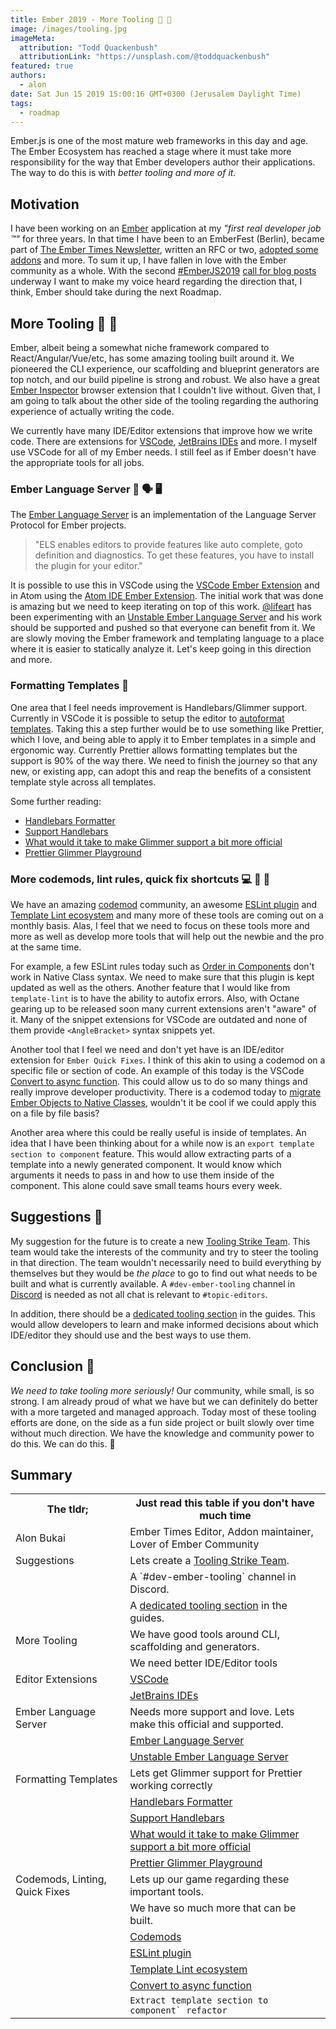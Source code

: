 ```yaml
---
title: Ember 2019 - More Tooling 🔧 🔨
image: /images/tooling.jpg
imageMeta:
  attribution: "Todd Quackenbush"
  attributionLink: "https://unsplash.com/@toddquackenbush"
featured: true
authors:
  - alon
date: Sat Jun 15 2019 15:00:16 GMT+0300 (Jerusalem Daylight Time)
tags:
  - roadmap
---
```


Ember.js is one of the most mature web frameworks in this day and age. The Ember Ecosystem has reached a stage where it must take more responsibility for the way that Ember developers author their applications. The way to do this is with _better tooling and more of it._

## Motivation

I have been working on an [Ember](https://emberjs.com/) application at my _"first real developer job ™"_ for three years. In that time I have been to an EmberFest (Berlin), became part of [The Ember Times Newsletter](https://blog.emberjs.com/tags/newsletter.html), written an RFC or two, [adopted some addons](https://github.com/adopted-ember-addons/program-guidelines) and more. To sum it up, I have fallen in love with the Ember community as a whole. With the second [#EmberJS2019](https://twitter.com/search?q=emberjs2019) [call for blog posts](https://blog.emberjs.com/2019/05/20/ember-2019-roadmap-call-for-posts.html) underway I want to make my voice heard regarding the direction that, I think, Ember should take during the next Roadmap.

## More Tooling 🔧 🔨

Ember, albeit being a somewhat niche framework compared to React/Angular/Vue/etc, has some amazing tooling built around it. We pioneered the CLI experience, our scaffolding and blueprint generators are top notch, and our build pipeline is strong and robust. We also have a great [Ember Inspector](https://guides.emberjs.com/release/ember-inspector/) browser extension that I couldn't live without. Given that, I am going to talk about the other side of the tooling regarding the authoring experience of actually writing the code.

We currently have many IDE/Editor extensions that improve how we write code. There are extensions for [VSCode](https://github.com/Alonski/ember-vscode-extensions), [JetBrains IDEs](https://plugins.jetbrains.com/plugin/8049-ember-js) and more. I myself use VSCode for all of my Ember needs. I still feel as if Ember doesn't have the appropriate tools for all jobs.

### Ember Language Server 🐹 🗣 🖥

The [Ember Language Server](https://github.com/emberwatch/ember-language-server) is an implementation of the Language Server Protocol for Ember projects.

> "ELS enables editors to provide features like auto complete, goto definition and diagnostics. To get these features, you have to install the plugin for your editor."

It is possible to use this in VSCode using the [VSCode Ember Extension](https://github.com/emberwatch/vscode-ember) and in Atom using the [Atom IDE Ember Extension](https://github.com/josa42/atom-ide-ember).
The initial work that was done is amazing but we need to keep iterating on top of this work. [@lifeart](https://github.com/lifeart) has been experimenting with an [Unstable Ember Language Server](https://github.com/lifeart/vscode-ember) and his work should be supported and pushed so that everyone can benefit from it. We are slowly moving the Ember framework and templating language to a place where it is easier to statically analyze it. Let's keep going in this direction and more.

### Formatting Templates 📝

One area that I feel needs improvement is Handlebars/Glimmer support. Currently in VSCode it is possible to setup the editor to [autoformat templates](https://medium.com/@alonbukai/how-to-format-handlebars-in-vscode-26144e9feec8). Taking this a step further would be to use something like Prettier, which I love, and being able to apply it to Ember templates in a simple and ergonomic way. Currently Prettier allows formatting templates but the support is 90% of the way there. We need to finish the journey so that any new, or existing app, can adopt this and reap the benefits of a consistent template style across all templates.

Some further reading:

- [Handlebars Formatter](https://github.com/mfeckie/handlebars-formatter)
- [Support Handlebars](https://github.com/prettier/prettier/issues/5340#issuecomment-474603873)
- [What would it take to make Glimmer support a bit more official](https://github.com/prettier/prettier/issues/4908)
- [Prettier Glimmer Playground](https://prettier.io/playground/#N4Igxg9gdgLgprEAuEACdqA8AbAlqgEwEMYiBaeAZxjICc4jLoA+AHSgw2GAGJcAzVEwC2cAHQwAFrigBzAL7z2nTvwi1U3EeNzxhi5RlYxucbJTgGOK9JkoAHIhzDZGlALysQcYfZgBPLzZrG3QycLJDG0wAegcnYJtuGIErTli8ZhAAGhAIP1xoSmRQIlpaCAB3AAUyhGKUIgA3CFwCHJAAI1oiMABrOBgAZUcwGVlkGFoAVzhcyRhhbAB1aSpRuCH63Vwm3X9kcEpi3JkLWhhqntlhImR+InM5kAArSgAPACEe-sGholEABkZHB7o8LLk3u8huNsHAAIrTCDwMFPXKOWjnQ6yPDCUS0Dr2WgyGDLNpSZAADgADOiKhZlj17IciXBzk1Qbl6ABHaa4ehXIg3O5IB5okAWYS4SYzZ6UWEIpEo0Xg56kTpkggUpAAJlyUyIuDwcgAwhA8SKQFBoJyQNMLAAVIidBpiiyKIA)

### More codemods, lint rules, quick fix shortcuts 💻 📏 🍰

We have an amazing [codemod](https://github.com/ember-codemods) community, an awesome [ESLint plugin](https://github.com/ember-cli/eslint-plugin-ember) and [Template Lint ecosystem](https://github.com/ember-template-lint) and many more of these tools are coming out on a monthly basis. Alas, I feel that we need to focus on these tools more and more as well as develop more tools that will help out the newbie and the pro at the same time.

For example, a few ESLint rules today such as [Order in Components](https://github.com/ember-cli/eslint-plugin-ember/blob/master/docs/rules/order-in-components.md) don't work in Native Class syntax. We need to make sure that this plugin is kept updated as well as the others. Another feature that I would like from `template-lint` is to have the ability to autofix errors. Also, with Octane gearing up to be released soon many current extensions aren't "aware" of it. Many of the snippet extensions for VSCode are outdated and none of them provide `<AngleBracket>` syntax snippets yet.

Another tool that I feel we need and don't yet have is an IDE/editor extension for `Ember Quick Fixes`. I think of this akin to using a codemod on a specific file or section of code. An example of this today is the VSCode [Convert to async function](https://code.visualstudio.com/updates/v1_28#_convert-to-async-function). This could allow us to do so many things and really improve developer productivity. There is a codemod today to [migrate Ember Objects to Native Classes](https://github.com/ember-codemods/ember-es6-class-codemod), wouldn't it be cool if we could apply this on a file by file basis?

Another area where this could be really useful is inside of templates. An idea that I have been thinking about for a while now is an `export template section to component` feature. This would allow extracting parts of a template into a newly generated component. It would know which arguments it needs to pass in and how to use them inside of the component. This alone could save small teams hours every week.

## Suggestions 🏁

My suggestion for the future is to create a new [Tooling Strike Team](https://emberjs.com/team/). This team would take the interests of the community and try to steer the tooling in that direction. The team wouldn't necessarily need to build everything by themselves but they would be _the place_ to go to find out what needs to be built and what is currently available. A `#dev-ember-tooling` channel in [Discord](https://discord.gg/emberjs) is needed as not all chat is relevant to `#topic-editors`.

In addition, there should be a [dedicated tooling section](https://github.com/ember-learn/ember-website/issues/294) in the guides. This would allow developers to learn and make informed decisions about which IDE/editor they should use and the best ways to use them.

## Conclusion 🐹

_We need to take tooling more seriously!_ Our community, while small, is so strong. I am already proud of what we have but we can definitely do better with a more targeted and managed approach. Today most of these tooling efforts are done, on the side as a fun side project or built slowly over time without much direction. We have the knowledge and community power to do this. We can do this. 🐹

## Summary

<table>
  <tr>
    <th>The tldr;</th>
    <th>Just read this table if you don't have much time</th>
  </tr>
  <tr>
    <td>Alon Bukai</td>
    <td>Ember Times Editor, Addon maintainer, Lover of Ember Community</td>
  </tr>
  <tr>
    <td>Suggestions</td>
    <td>Lets create a <a href="https://emberjs.com/team/">Tooling Strike Team</a>.</td>
  </tr>
  <tr>
    <td></td>
    <td>A `#dev-ember-tooling` channel in Discord.</td>
  </tr>
  <tr>
    <td></td>
    <td>A <a href="https://github.com/ember-learn/ember-website/issues/294">dedicated tooling section</a> in the guides.</td>
  </tr>
  <tr>
    <td>More Tooling</td>
    <td>We have good tools around CLI, scaffolding and generators.</td>
  </tr>
  <tr>
    <td></td>
    <td>We need better IDE/Editor tools</td>
  </tr>
  <tr>
    <td>Editor Extensions</td>
    <td><a href="https://github.com/Alonski/ember-vscode-extensions">VSCode</a></td>
  </tr>
  <tr>
    <td></td>
    <td><a href="https://plugins.jetbrains.com/plugin/8049-ember-js">JetBrains IDEs</a></td>
  </tr>
  <tr>
    <td>Ember Language Server</td>
    <td>Needs more support and love. Lets make this official and supported.</td>
  </tr>
  <tr>
    <td></td>
    <td><a href="https://github.com/emberwatch/ember-language-server">Ember Language Server</a></td>
  </tr>
  <tr>
    <td></td>
    <td><a href="https://github.com/lifeart/vscode-ember">Unstable Ember Language Server</a></td>
  </tr>
  <tr>
    <td>Formatting Templates</td>
    <td>Lets get Glimmer support for Prettier working correctly</td>
  </tr>
  <tr>
    <td></td>
    <td><a href="https://github.com/mfeckie/handlebars-formatter">Handlebars Formatter</a></td>
  </tr>
  <tr>
    <td></td>
    <td><a href="https://github.com/prettier/prettier/issues/5340#issuecomment-474603873">Support Handlebars</a></td>
  </tr>
  <tr>
    <td></td>
    <td><a href="https://github.com/prettier/prettier/issues/4908">What would it take to make Glimmer support a bit more official</a></td>
  </tr>
  <tr>
    <td></td>
    <td><a href="https://prettier.io/playground/#N4Igxg9gdgLgprEAuEACdqA8AbAlqgEwEMYiBaeAZxjICc4jLoA+AHSgw2GAGJcAzVEwC2cAHQwAFrigBzAL7z2nTvwi1U3EeNzxhi5RlYxucbJTgGOK9JkoAHIhzDZGlALysQcYfZgBPLzZrG3QycLJDG0wAegcnYJtuGIErTli8ZhAAGhAIP1xoSmRQIlpaCAB3AAUyhGKUIgA3CFwCHJAAI1oiMABrOBgAZUcwGVlkGFoAVzhcyRhhbAB1aSpRuCH63Vwm3X9kcEpi3JkLWhhqntlhImR+InM5kAArSgAPACEe-sGholEABkZHB7o8LLk3u8huNsHAAIrTCDwMFPXKOWjnQ6yPDCUS0Dr2WgyGDLNpSZAADgADOiKhZlj17IciXBzk1Qbl6ABHaa4ehXIg3O5IB5okAWYS4SYzZ6UWEIpEo0Xg56kTpkggUpAAJlyUyIuDwcgAwhA8SKQFBoJyQNMLAAVIidBpiiyKIA">Prettier Glimmer Playground</a></td>
  </tr>
  <tr>
    <td>Codemods, Linting, Quick Fixes</td>
    <td>Lets up our game regarding these important tools.</td>
  </tr>
    <tr>
    <td></td>
    <td>We have so much more that can be built.</td>
  </tr>
  <tr>
    <td></td>
    <td><a href="https://github.com/ember-codemods">Codemods</a></td>
  </tr>
  <tr>
    <td></td>
    <td><a href="https://github.com/ember-cli/eslint-plugin-ember">ESLint plugin</a></td>
  </tr>
  <tr>
    <td></td>
    <td><a href="https://github.com/ember-template-lint">Template Lint ecosystem</a></td>
  </tr>
  <tr>
    <td></td>
    <td><a href="https://code.visualstudio.com/updates/v1_28#_convert-to-async-function">Convert to async function</a></td>
  </tr>
  <tr>
    <td></td>
    <td><code>Extract template section to component` refactor</code></td>
  </tr>
</table>
